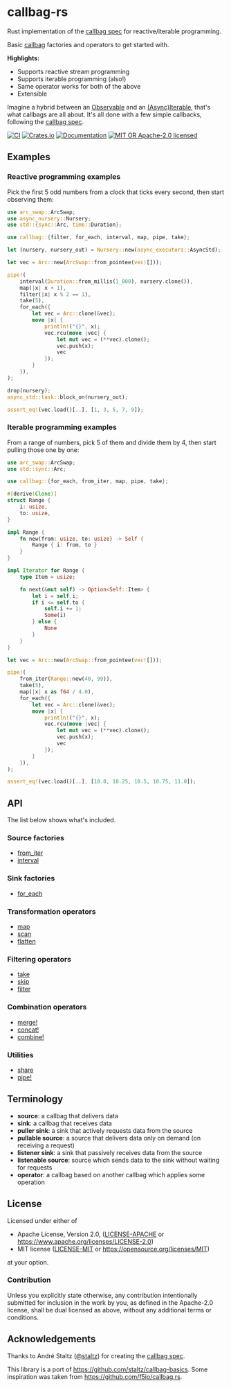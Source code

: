 #   callbag-rs

Rust implementation of the [callbag spec][callbag-spec] for reactive/iterable programming.

Basic [callbag][callbag-spec] factories and operators to get started with.

**Highlights:**

- Supports reactive stream programming
- Supports iterable programming (also!)
- Same operator works for both of the above
- Extensible

Imagine a hybrid between an [Observable][tc39-observable] and an [(Async)Iterable][tc39-async-iteration], that's what
callbags are all about. It's all done with a few simple callbacks, following the [callbag spec][callbag-spec].

[![CI][ci-badge]][ci-url]
[![Crates.io][crates-badge]][crates-url]
[![Documentation][docs-badge]][docs-url]
[![MIT OR Apache-2.0 licensed][license-badge]][license-url]

##  Examples

### Reactive programming examples

Pick the first 5 odd numbers from a clock that ticks every second, then start observing them:

```rust
use arc_swap::ArcSwap;
use async_nursery::Nursery;
use std::{sync::Arc, time::Duration};

use callbag::{filter, for_each, interval, map, pipe, take};

let (nursery, nursery_out) = Nursery::new(async_executors::AsyncStd);

let vec = Arc::new(ArcSwap::from_pointee(vec![]));

pipe!(
    interval(Duration::from_millis(1_000), nursery.clone()),
    map(|x| x + 1),
    filter(|x| x % 2 == 1),
    take(5),
    for_each({
        let vec = Arc::clone(&vec);
        move |x| {
            println!("{}", x);
            vec.rcu(move |vec| {
                let mut vec = (**vec).clone();
                vec.push(x);
                vec
            });
        }
    }),
);

drop(nursery);
async_std::task::block_on(nursery_out);

assert_eq!(vec.load()[..], [1, 3, 5, 7, 9]);
```

### Iterable programming examples

From a range of numbers, pick 5 of them and divide them by 4, then start pulling those one by one:

```rust
use arc_swap::ArcSwap;
use std::sync::Arc;

use callbag::{for_each, from_iter, map, pipe, take};

#[derive(Clone)]
struct Range {
    i: usize,
    to: usize,
}

impl Range {
    fn new(from: usize, to: usize) -> Self {
        Range { i: from, to }
    }
}

impl Iterator for Range {
    type Item = usize;

    fn next(&mut self) -> Option<Self::Item> {
        let i = self.i;
        if i <= self.to {
            self.i += 1;
            Some(i)
        } else {
            None
        }
    }
}

let vec = Arc::new(ArcSwap::from_pointee(vec![]));

pipe!(
    from_iter(Range::new(40, 99)),
    take(5),
    map(|x| x as f64 / 4.0),
    for_each({
        let vec = Arc::clone(&vec);
        move |x| {
            println!("{}", x);
            vec.rcu(move |vec| {
                let mut vec = (**vec).clone();
                vec.push(x);
                vec
            });
        }
    }),
);

assert_eq!(vec.load()[..], [10.0, 10.25, 10.5, 10.75, 11.0]);
```

##  API

The list below shows what's included.

### Source factories

- [from_iter](https://docs.rs/callbag/latest/callbag/fn.from_iter.html)
- [interval](https://docs.rs/callbag/latest/callbag/fn.interval.html)

### Sink factories

- [for_each](https://docs.rs/callbag/latest/callbag/fn.for_each.html)

### Transformation operators

- [map](https://docs.rs/callbag/latest/callbag/fn.map.html)
- [scan](https://docs.rs/callbag/latest/callbag/fn.scan.html)
- [flatten](https://docs.rs/callbag/latest/callbag/fn.flatten.html)

### Filtering operators

- [take](https://docs.rs/callbag/latest/callbag/fn.take.html)
- [skip](https://docs.rs/callbag/latest/callbag/fn.skip.html)
- [filter](https://docs.rs/callbag/latest/callbag/fn.filter.html)

### Combination operators

- [merge!](https://docs.rs/callbag/latest/callbag/macro.merge.html)
- [concat!](https://docs.rs/callbag/latest/callbag/macro.concat.html)
- [combine!](https://docs.rs/callbag/latest/callbag/macro.combine.html)

### Utilities

- [share](https://docs.rs/callbag/latest/callbag/fn.share.html)
- [pipe!](https://docs.rs/callbag/latest/callbag/macro.pipe.html)

##  Terminology

- **source**: a callbag that delivers data
- **sink**: a callbag that receives data
- **puller sink**: a sink that actively requests data from the source
- **pullable source**: a source that delivers data only on demand (on receiving a request)
- **listener sink**: a sink that passively receives data from the source
- **listenable source**: source which sends data to the sink without waiting for requests
- **operator**: a callbag based on another callbag which applies some operation

##  License

Licensed under either of

 * Apache License, Version 2.0, ([LICENSE-APACHE](LICENSE-APACHE) or https://www.apache.org/licenses/LICENSE-2.0)
 * MIT license ([LICENSE-MIT](LICENSE-MIT) or https://opensource.org/licenses/MIT)

at your option.

### Contribution

Unless you explicitly state otherwise, any contribution intentionally submitted for inclusion in the work by you, as
defined in the Apache-2.0 license, shall be dual licensed as above, without any additional terms or conditions.

##  Acknowledgements

Thanks to André Staltz ([@staltz](https://github.com/staltz)) for creating the [callbag spec][callbag-spec].

This library is a port of <https://github.com/staltz/callbag-basics>. Some inspiration was taken from
<https://github.com/f5io/callbag.rs>.

[callbag-spec]: https://github.com/callbag/callbag
[ci-badge]: https://github.com/teohhanhui/callbag-rs/actions/workflows/ci.yml/badge.svg
[ci-url]: https://github.com/teohhanhui/callbag-rs/actions/workflows/ci.yml
[crates-badge]: https://img.shields.io/crates/v/callbag
[crates-url]: https://crates.io/crates/callbag
[docs-badge]: https://img.shields.io/docsrs/callbag
[docs-url]: https://docs.rs/callbag
[license-badge]: https://img.shields.io/crates/l/callbag
[license-url]: https://github.com/teohhanhui/callbag-rs#license
[tc39-async-iteration]: https://github.com/tc39/proposal-async-iteration
[tc39-observable]: https://github.com/tc39/proposal-observable

